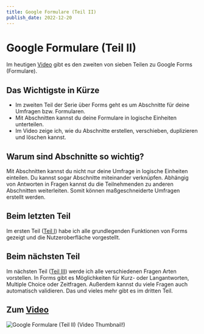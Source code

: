 ```yaml
---
title: Google Formulare (Teil II)
publish_date: 2022-12-20
---
```


# Google Formulare (Teil II)

Im heutigen [Video](https://youtu.be/_dU1TybS8ds) gibt es den zweiten von sieben Teilen zu Google Forms (Formulare). 

## Das Wichtigste in Kürze

- Im zweiten Teil der Serie über Forms geht es um Abschnitte für deine Umfragen bzw. Formularen.
- Mit Abschnitten kannst du deine Formulare in logische Einheiten unterteilen.
- Im Video zeige ich, wie du Abschnitte erstellen, verschieben, duplizieren und löschen kannst.

## Warum sind Abschnitte so wichtig?

Mit Abschnitten kannst du nicht nur deine Umfrage in logische Einheiten einteilen. Du kannst sogar Abschnitte miteinander verknüpfen. Abhängig von Antworten in Fragen kannst du die Teilnehmenden zu anderen Abschnitten weiterleiten. Somit können maßgeschneiderte Umfragen erstellt werden.

## Beim letzten Teil

Im ersten Teil ([Teil I](https://youtu.be/BWVptRtSJts)) habe ich alle grundlegenden Funktionen von Forms gezeigt und die Nutzeroberfläche vorgestellt.

## Beim nächsten Teil

Im nächsten Teil ([Teil III](https://youtu.be/yaFlYoQsPmg)) werde ich alle verschiedenen Fragen Arten vorstellen. In Forms gibt es Möglichkeiten für Kurz- oder Langantworten, Multiple Choice oder Zeitfragen. Außerdem kannst du viele Fragen auch automatisch validieren. Das und vieles mehr gibt es im dritten Teil.

## Zum [Video](https://youtu.be/_dU1TybS8ds)

![Google Formulare (Teil II) (Video Thumbnail!)](../thumbnails/Fertig405.jpg "Google Formulare (Teil II) (Video Thumbnail!)")
